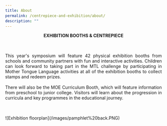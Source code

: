 ```yaml
---
title: About
permalink: /centrepiece-and-exhibition/about/
description: ""
---
```

<span style="font-color:#000000; font-size:60px;"><center><strong>EXHIBITION BOOTHS &amp; CENTREPIECE</strong></center></span><br><br>

<p style="text-align:justify;">This year's symposium will feature 42 physical exhibition booths from schools and community partners with fun and interactive activities. Children can look forward to taking part in the MTL challenge by participating in Mother Tongue Language activities at all of the exhibition booths to collect stamps and redeem prizes.<br><br>
There will also be the MOE Curriculum Booth, which will feature information from preschool to junior college. Visitors will learn about the progression in curricula and key programmes in the educational journey.<br>
	</p><br><br>
![Exhibition floorplan](/images/pamphlet%20back.PNG)